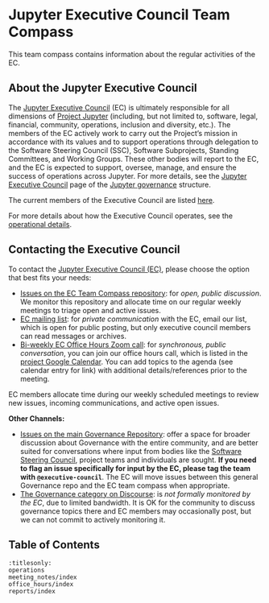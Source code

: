 # Jupyter Executive Council Team Compass

This team compass contains information about the regular activities of the EC.

## About the Jupyter Executive Council

The [Jupyter Executive Council](https://jupyter.org/governance/executive_council.html) (EC) is ultimately responsible for all dimensions of [Project Jupyter](https://jupyter.org/) (including, but not limited to, software, legal, financial, community, operations, inclusion and diversity, etc.). The members of the EC actively work to carry out the Project’s mission in accordance with its values and to support operations through delegation to the Software Steering Council (SSC), Software Subprojects, Standing Committees, and Working Groups. These other bodies will report to the EC, and the EC is expected to support, oversee, manage, and ensure the success of operations across Jupyter. For more details, see the [Jupyter Executive Council](https://jupyter.org/governance/executive_council.html) page of the [Jupyter governance](https://jupyter.org/governance) structure.

The current members of the Executive Council are listed [here](https://jupyter.org/about#executive-council-members).

For more details about how the Executive Council operates, see the [operational details](operations).

## Contacting the Executive Council

To contact the [Jupyter Executive Council (EC)](https://jupyter.org/about#executive-council-members), please choose the option that best fits your needs:

* [Issues on the EC Team Compass repository](https://github.com/jupyter/executive-council-team-compass/issues): for _open, public discussion_. We monitor this repository and allocate time on our regular weekly meetings to triage open and active issues.
* [EC mailing list](mailto:jupyter-executive-council@googlegroups.com): for _private communication_ with the EC, email our list, which is open for public posting, but only executive council members can read messages or archives.
* [Bi-weekly EC Office Hours Zoom call](https://zoom.us/j/2264645576?pwd=c0JZTHlNdS9Sek9vdzR3aTJ4SzFTQT09): for _synchronous, public conversation_, you can join our office hours call, which is listed in the [project Google Calendar](https://jupyter.org/community#calendar). You can add topics to the agenda (see calendar entry for link) with additional details/references prior to the meeting.

EC members allocate time during our weekly scheduled meetings to review new issues, incoming communications, and active open issues.

**Other Channels:**
* [Issues on the main Governance Repository](https://github.com/jupyter/governance): offer a space for broader discussion about Governance with the entire community, and are better suited for conversations where input from bodies like the [Software Steering Council](https://jupyter.org/governance/software_steering_council.html), project teams and individuals are sought. **If you need to flag an issue specifically for input by the EC, please tag the team with `@executive-council`**.  The EC will move issues between this general Governance repo and the EC team compass when appropriate.
* [The Governance category on Discourse](https://discourse.jupyter.org/c/meta/governance/23): is _not formally monitored by the EC_, due to limited bandwidth. It is OK for the community to discuss governance topics there and EC members may occasionally post, but we can not commit to actively monitoring it.

## Table of Contents

```{toctree}
:titlesonly:
operations
meeting_notes/index
office_hours/index
reports/index
```
